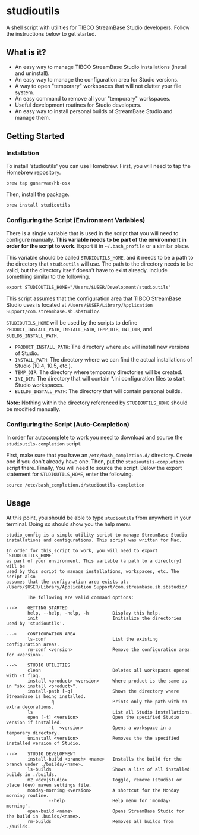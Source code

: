 # studioutils

A shell script with utilities for TIBCO StreamBase Studio developers. Follow the instructions below to get started.

## What is it?

* An easy way to manage TIBCO StreamBase Studio installations (install and uninstall).
* An easy way to manage the configuration area for Studio versions.
* A way to open "temporary" workspaces that will not clutter your file system.
* An easy command to remove all your "temporary" workspaces.
* Useful development routines for Studio developers.
* An easy way to install personal builds of StreamBase Studio and manage them.

## Getting Started

### Installation

To install 'studioutils' you can use Homebrew. First, you will need to tap the Homebrew repository.

```
brew tap gunarvae/hb-osx
```

Then, install the package.

```
brew install studioutils
```

### Configuring the Script (Environment Variables)

There is a single variable that is used in the script that you will need to configure manually. **This variable needs to be part of the environment in order for the script to work**. Export it in `~/.bash_profile` or a similar place.

This variable should be called `STUDIOUTILS_HOME`, and it needs to be a path to the directory that `studioutils` will use. The path to the directory needs to be valid, but the directory itself doesn't have to exist already. Include something similar to the following.

```
export STUDIOUTILS_HOME="/Users/$USER/Development/studioutils"
```

This script assumes that the configuration area that TIBCO StreamBase Studio uses is located at `/Users/$USER/Library/Application Support/com.streambase.sb.sbstudio/`.

`STUDIOUTILS_HOME` will be used by the scripts to define `PRODUCT_INSTALL_PATH`, `INSTALL_PATH`, `TEMP_DIR`, `INI_DIR`, and `BUILDS_INSTALL_PATH`.

* `PRODUCT_INSTALL_PATH`: The directory where `sbx` will install new versions of Studio.
* `INSTALL_PATH`: The directory where we can find the actual installations of Studio (10.4, 10.5, etc.).
* `TEMP_DIR`: The directory where temporary directories will be created.
* `INI_DIR`: The directory that will contain *.ini configuration files to start Studio workspaces.
* `BUILDS_INSTALL_PATH`: The directory that will contain personal builds.

**Note:** Nothing within the directory referenced by `STUDIOUTILS_HOME` should be modified manually.

### Configuring the Script (Auto-Completion)

In order for autocomplete to work you need to download and source the `studioutils-completion` script.

First, make sure that you have an `/etc/bash_completion.d/` directory. Create one if you don't already have one. Then, put the `studioutils-completion` script there. Finally, You will need to source the script. Below the export statement for `STUDIOUTILS_HOME`, enter the following.

```
source /etc/bash_completion.d/studioutils-completion
```

## Usage

At this point, you should be able to type `studioutils` from anywhere in your terminal. Doing so should show you the help menu.

``` 
studio_config is a simple utility script to manage StreamBase Studio 
installations and configurations. This script was written for Mac.

In order for this script to work, you will need to export `STUDIOUTILS_HOME`
as part of your environment. This variable (a path to a directory) will be 
used by this script to manage installations, workspaces, etc. The script also 
assumes that the configuration area exists at:
/Users/$USER/Library/Application Support/com.streambase.sb.sbstudio/

        The following are valid command options:

--->    GETTING STARTED
        help, --help, -help, -h         Display this help.
        init                            Initialize the directories used by 'studioutils'.

--->    CONFIGURATION AREA
        ls-conf                         List the existing configuration areas.
        rm-conf <version>               Remove the configuration area for <version>.

--->    STUDIO UTILITIES
        clean                           Deletes all workspaces opened with -t flag.
        install <product> <version>     Where product is the same as in "sbx install <product>".
        install-path [-q]               Shows the directory where StreamBase is being installed.
                -q                      Prints only the path with no extra decorations.
        ls                              List all Studio installations.
        open [-t] <version>             Open the specified Studio version if installed.
                -t  <version>           Opens a workspace in a temporary directory.
        uninstall <version>             Removes the the specified installed version of Studio.

--->    STUDIO DEVELOPMENT
        install-build <branch> <name>   Installs the build for the branch under ./builds/<name>.
        ls-builds                       Shows a list of all installed builds in ./builds.
        m2 <dev|studio>                 Toggle, remove (studio) or place (dev) maven settings file.
        monday-morning <version>        A shortcut for the Monday morning routine.
                --help                  Help menu for 'monday-morning'.
        open-build <name>               Opens StreamBase Studio for the build in .builds/<name>.
        rm-builds                       Removes all builds from ./builds.
```

